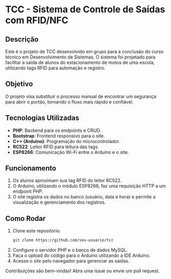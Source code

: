 # TCC - Sistema de Controle de Saídas com RFID/NFC

## Descrição
Este é o projeto de TCC desenvolvido em grupo para a conclusão do curso técnico em Desenvolvimento de Sistemas. O sistema foi projetado para facilitar a saída de alunos do estacionamento de motos de uma escola, utilizando tags RFID para automação e registro.

## Objetivo
O projeto visa substituir o processo manual de encontrar um segurança para abrir o portão, tornando o fluxo mais rápido e confiável. 

## Tecnologias Utilizadas
- **PHP**: Backend para os endpoints e CRUD.
- **Bootstrap**: Frontend responsivo para o site.
- **C++ (Arduino)**: Programação do microcontrolador.
- **RC522**: Leitor RFID para leitura das tags.
- **ESP8266**: Comunicação Wi-Fi entre o Arduino e o site.

## Funcionamento
1. Os alunos aproximam sua tag RFID do leitor RC522.
2. O Arduino, utilizando o módulo ESP8266, faz uma requisição HTTP a um endpoint PHP.
3. O site registra os dados no banco (usuário, data e hora) e permite a visualização e gerenciamento dos registros.

## Como Rodar
1. Clone este repositório:  
   ```bash
   git clone https://github.com/seu-usuario/tcc
   
2. Configure o servidor PHP e o banco de dados MySQL.
3. Faça o upload do código para o Arduino utilizando a IDE Arduino.
4. Acesse o site pelo navegador para gerenciar as saídas.

Contribuições são bem-vindas! Abra uma issue ou envie um pull request.
